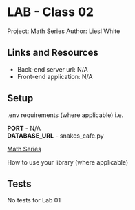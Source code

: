 # LAB - Class 02
Project: Math Series
Author: Liesl White

## Links and Resources
- Back-end server url: N/A
- Front-end application: N/A

## Setup
.env requirements (where applicable)
i.e.

**PORT** - N/A  
**DATABASE_URL** - snakes_cafe.py

[Math Series](math_series/series.py)

How to use your library (where applicable)

## Tests
No tests for Lab 01